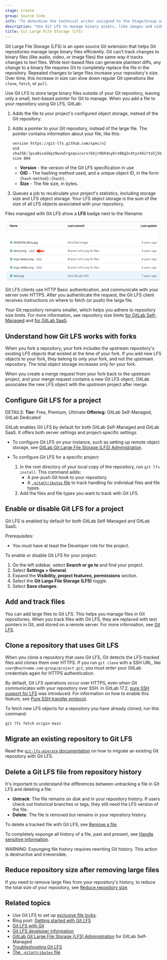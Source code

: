 ```yaml
---
stage: Create
group: Source Code
info: "To determine the technical writer assigned to the Stage/Group associated with this page, see https://handbook.gitlab.com/handbook/product/ux/technical-writing/#assignments"
description: "Use Git LFS to manage binary assets, like images and video, without bloating your Git repository's size."
title: Git Large File Storage (LFS)
---
```


Git Large File Storage (LFS) is an open source Git extension that helps Git repositories
manage large binary files efficiently. Git can't track changes to binary files
(like audio, video, or image files) the same way it tracks changes to text files.
While text-based files can generate plaintext diffs, any change to a binary file requires
Git to completely replace the file in the repository. Repeated changes to large files
increase your repository's size. Over time, this increase in size can slow down regular Git
operations like `clone`, `fetch`, or `pull`.

Use Git LFS to store large binary files outside of your Git repository, leaving only
a small, text-based pointer for Git to manage. When you add a file to your repository
using Git LFS, GitLab:

1. Adds the file to your project's configured object storage, instead of the Git repository.
1. Adds a pointer to your Git repository, instead of the large file. The pointer
   contains information about your file, like this:

   ```plaintext
   version https://git-lfs.github.com/spec/v1
   oid sha256:lpca0iva5kpz9wva5rgsqsicxrxrkbjr0bh4sy6rz08g2c4tyc441rto5j5bctit
   size 804
   ```

   - **Version** - the version of the Git LFS specification in use
   - **OID** - The hashing method used, and a unique object ID, in the form `{hash-method}:{hash}`.
   - **Size** - The file size, in bytes.

1. Queues a job to recalculate your project's statistics, including storage size and
   LFS object storage. Your LFS object storage is the sum of the size of all LFS
   objects associated with your repository.

Files managed with Git LFS show a **LFS** badge next to the filename:

![Git LFS tracking status](img/lfs_badge_v16_0.png)

Git LFS clients use HTTP Basic authentication, and communicate with your server
over HTTPS. After you authenticate the request, the Git LFS client receives instructions
on where to fetch (or push) the large file.

Your Git repository remains smaller, which helps you adhere to repository size limits.
For more information, see repository size limits
[for GitLab Self-Managed](../../../administration/settings/account_and_limit_settings.md#repository-size-limit) and
[for GitLab SaaS](../../../user/gitlab_com/_index.md#account-and-limit-settings).

## Understand how Git LFS works with forks

When you fork a repository, your fork includes the upstream repository's existing LFS objects
that existed at the time of your fork. If you add new LFS objects to your fork,
they belong to only your fork, and not the upstream repository. The total object storage
increases only for your fork.

When you create a merge request from your fork back to the upstream project, and
your merge request contains a new Git LFS object, GitLab associates the new LFS object
with the _upstream_ project after merge.

## Configure Git LFS for a project

DETAILS:
**Tier:** Free, Premium, Ultimate
**Offering:** GitLab Self-Managed, GitLab Dedicated

GitLab enables Git LFS by default for both GitLab Self-Managed and GitLab SaaS.
It offers both server settings and project-specific settings.

- To configure Git LFS on your instance, such as setting up remote object storage, see
  [GitLab Git Large File Storage (LFS) Administration](../../../administration/lfs/_index.md).
- To configure Git LFS for a specific project:

  1. In the root directory of your local copy of the repository, run `git lfs install`. This command
     adds:
     - A pre-push Git hook to your repository.
     - A [`.gitattributes` file](../../../user/project/repository/files/git_attributes.md) to track
       handling for individual files and file types.
  1. Add the files and file types you want to track with Git LFS.

## Enable or disable Git LFS for a project

Git LFS is enabled by default for both GitLab Self-Managed and GitLab SaaS.

Prerequisites:

- You must have at least the Developer role for the project.

To enable or disable Git LFS for your project:

1. On the left sidebar, select **Search or go to** and find your project.
1. Select **Settings > General**.
1. Expand the **Visibility, project features, permissions** section.
1. Select the **Git Large File Storage (LFS)** toggle.
1. Select **Save changes**.

## Add and track files

You can add large files to Git LFS. This helps you manage files in Git repositories.
When you track files with Git LFS, they are replaced with text pointers in Git,
and stored on a remote server. For more information, see [Git LFS](../../git/file_management.md#git-lfs).

## Clone a repository that uses Git LFS

When you clone a repository that uses Git LFS, Git detects the LFS-tracked files
and clones them over HTTPS. If you run `git clone` with a SSH URL, like
`user@hostname.com:group/project.git`, you must enter your GitLab credentials again for HTTPS
authentication.

By default, Git LFS operations occur over HTTPS, even when Git communicates with your repository over SSH.
In GitLab 17.2, [pure SSH support for LFS](https://gitlab.com/groups/gitlab-org/-/epics/11872) was introduced.
For information on how to enable this feature, see [Pure SSH transfer protocol](../../../administration/lfs/_index.md#pure-ssh-transfer-protocol).

To fetch new LFS objects for a repository you have already cloned, run this command:

```shell
git lfs fetch origin main
```

## Migrate an existing repository to Git LFS

Read the [`git-lfs-migrate` documentation](https://github.com/git-lfs/git-lfs/blob/main/docs/man/git-lfs-migrate.adoc)
on how to migrate an existing Git repository with Git LFS.

## Delete a Git LFS file from repository history

It's important to understand the differences between untracking a file in Git LFS and deleting a file:

- **Untrack**: The file remains on disk and in your repository history.
If users check out historical branches or tags, they still need the LFS version of the file.
- **Delete**: The file is removed but remains in your repository history.

To delete a tracked file with Git LFS, see [Remove a file](../undo.md#remove-a-file-from-a-repository).

To completely expunge all history of a file, past and present,
see [Handle sensitive information](../undo.md#handle-sensitive-information).

WARNING:
Expunging file history requires rewriting Git history. This action is destructive and irreversible.

## Reduce repository size after removing large files

If you need to remove large files from your repository's history, to reduce
the total size of your repository, see
[Reduce repository size](../../../user/project/repository/repository_size.md#methods-to-reduce-repository-size).

## Related topics

- Use Git LFS to set up [exclusive file locks](../file_management.md#configure-file-locks).
- Blog post: [Getting started with Git LFS](https://about.gitlab.com/blog/2017/01/30/getting-started-with-git-lfs-tutorial/)
- [Git LFS with Git](../../git/file_management.md#git-lfs)
- [Git LFS developer information](../../../development/lfs.md)
- [GitLab Git Large File Storage (LFS) Administration](../../../administration/lfs/_index.md) for GitLab Self-Managed
- [Troubleshooting Git LFS](troubleshooting.md)
- [The `.gitattributes` file](../../../user/project/repository/files/git_attributes.md)
